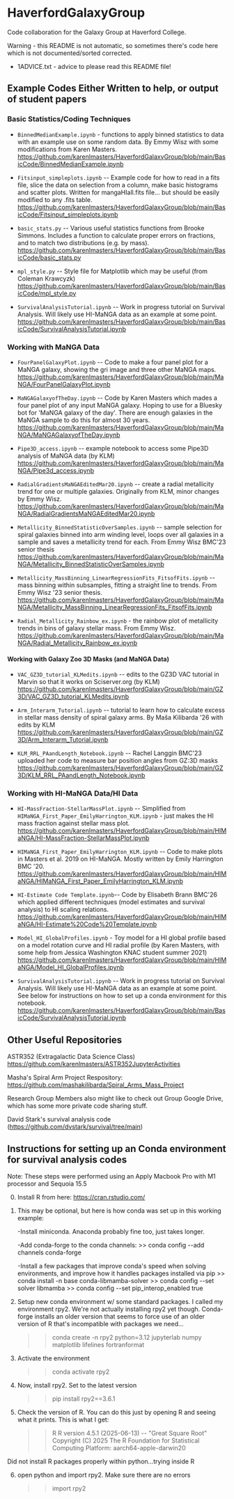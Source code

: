 # HaverfordGalaxyGroup
Code collaboration for the Galaxy Group at Haverford College. 

Warning - this README is not automatic, so sometimes there's code here which is not documented/sorted corrected. 

* 1ADVICE.txt - advice to please read this README file! 

## Example Codes Either Written to help, or output of student papers

### Basic Statistics/Coding Techniques
* `BinnedMedianExample.ipynb` - functions to apply binned statistics to data with an example use on some random data. By Emmy Wisz with some modifications from Karen Masters. https://github.com/karenlmasters/HaverfordGalaxyGroup/blob/main/BasicCode/BinnedMedianExample.ipynb

* `Fitsinput_simpleplots.ipynb` -- Example code for how to read in a fits file, slice the data on selection from a column, make basic histograms and scatter plots. Written for mangaHIall.fits file... but should be easily modified to any .fits table.  https://github.com/karenlmasters/HaverfordGalaxyGroup/blob/main/BasicCode/Fitsinput_simpleplots.ipynb

* `basic_stats.py` -- Various useful statistics functions from Brooke Simmons. Includes a function to calculate proper errors on fractions, and to match two distributions (e.g. by mass). https://github.com/karenlmasters/HaverfordGalaxyGroup/blob/main/BasicCode/basic_stats.py

* `mpl_style.py` -- Style file for Matplotlib which may be useful (from Coleman Krawcyzk) https://github.com/karenlmasters/HaverfordGalaxyGroup/blob/main/BasicCode/mpl_style.py

* `SurvivalAnalysisTutorial.ipynb` -- Work in progress tutorial on Survival Analysis. Will likely use HI-MaNGA data as an example at some point. https://github.com/karenlmasters/HaverfordGalaxyGroup/blob/main/BasicCode/SurvivalAnalysisTutorial.ipynb


### Working with MaNGA Data
* `FourPanelGalaxyPlot.ipynb` -- Code to make a four panel plot for a MaNGA galaxy, showing the gri image and three other MaNGA maps. 
https://github.com/karenlmasters/HaverfordGalaxyGroup/blob/main/MaNGA/FourPanelGalaxyPlot.ipynb

* `MaNGAGalaxyofTheDay.ipynb` -- Code by Karen Masters which mades a four panel plot of any input MaNGA galaxy. Hoping to use for a Bluesky bot for 'MaNGA galaxy of the day'. There are enough galaxies in the MaNGA sample to do this for almost 30 years. https://github.com/karenlmasters/HaverfordGalaxyGroup/blob/main/MaNGA/MaNGAGalaxyofTheDay.ipynb

* `Pipe3D_access.ipynb` -- example notebook to access some Pipe3D analysis of MaNGA data (by KLM) https://github.com/karenlmasters/HaverfordGalaxyGroup/blob/main/MaNGA/Pipe3d_access.ipynb

* `RadialGradientsMaNGAEditedMar20.ipynb` -- create a radial metallicity trend for one or multiple galaxies. Originally from KLM, minor changes by Emmy Wisz. https://github.com/karenlmasters/HaverfordGalaxyGroup/blob/main/MaNGA/RadialGradientsMaNGAEditedMar20.ipynb

* `Metallicity_BinnedStatisticOverSamples.ipynb` -- sample selection for spiral galaxies binned into arm winding level, loops over all galaxies in a sample and saves a metallicity trend for each. From Emmy Wisz BMC'23 senior thesis https://github.com/karenlmasters/HaverfordGalaxyGroup/blob/main/MaNGA/Metallicity_BinnedStatisticOverSamples.ipynb

* `Metallicity_MassBinning_LinearRegressionFits_FitsofFits.ipynb` -- mass binning within subsamples, fitting a straight line to trends. From Emmy Wisz '23 senior thesis. https://github.com/karenlmasters/HaverfordGalaxyGroup/blob/main/MaNGA/Metallicity_MassBinning_LinearRegressionFits_FitsofFits.ipynb

* `Radial_Metallicity_Rainbow_ex.ipynb` - the rainbow plot of metallicity trends in bins of galaxy stellar mass. From Emmy Wisz. https://github.com/karenlmasters/HaverfordGalaxyGroup/blob/main/MaNGA/Radial_Metallicity_Rainbow_ex.ipynb


#### Working with Galaxy Zoo 3D Masks (and MaNGA Data)
*  `VAC_GZ3D_tutorial_KLMedits.ipynb` -- edits to the GZ3D VAC tutorial in Marvin so that it works on Sciserver.org (by KLM) https://github.com/karenlmasters/HaverfordGalaxyGroup/blob/main/GZ3D/VAC_GZ3D_tutorial_KLMedits.ipynb

*  `Arm_Interarm_Tutorial.ipynb` -- tutorial to learn how to calculate excess in stellar mass density of spiral galaxy arms. By Maša Kilibarda '26 with edits by KLM https://github.com/karenlmasters/HaverfordGalaxyGroup/blob/main/GZ3D/Arm_Interarm_Tutorial.ipynb 

* `KLM_RRL_PAandLength_Notebook.ipynb` -- Rachel Langgin BMC'23 uploaded her code to measure bar position angles from GZ:3D masks  https://github.com/karenlmasters/HaverfordGalaxyGroup/blob/main/GZ3D/KLM_RRL_PAandLength_Notebook.ipynb


### Working with HI-MaNGA Data/HI Data
* `HI-MassFraction-StellarMassPlot.ipynb` -- Simplified from `HIMaNGA_First_Paper_EmilyHarrington_KLM.ipynb` - just makes the HI mass fraction against stellar mass plot. https://github.com/karenlmasters/HaverfordGalaxyGroup/blob/main/HIMaNGA/HI-MassFraction-StellarMassPlot.ipynb 

*  `HIMaNGA_First_Paper_EmilyHarrington_KLM.ipynb` -- Code to make plots in Masters et al. 2019 on HI-MaNGA. Mostly written by Emily Harrington BMC '20. https://github.com/karenlmasters/HaverfordGalaxyGroup/blob/main/HIMaNGA/HIMaNGA_First_Paper_EmilyHarrington_KLM.ipynb

* `HI-Estimate Code Template.ipynb`-- Code by Elisabeth Brann BMC'26 which applied different techniques (model estimates and survival analysis) to HI scaling relations. https://github.com/karenlmasters/HaverfordGalaxyGroup/blob/main/HIMaNGA/HI-Estimate%20Code%20Template.ipynb

* `Model_HI_GlobalProfiles.ipynb` - Toy model for a HI global profile based on a model rotation curve and HI radial profile (by Karen Masters, with some help from Jessica Washington KNAC student summer 2021) https://github.com/karenlmasters/HaverfordGalaxyGroup/blob/main/HIMaNGA/Model_HI_GlobalProfiles.ipynb

* `SurvivalAnalysisTutorial.ipynb` -- Work in progress tutorial on Survival Analysis. Will likely use HI-MaNGA data as an example at some point. See below for instructions on how to set up a conda environment for this notebook. https://github.com/karenlmasters/HaverfordGalaxyGroup/blob/main/BasicCode/SurvivalAnalysisTutorial.ipynb



## Other Useful Repositories

ASTR352 (Extragalactic Data Science Class) https://github.com/karenlmasters/ASTR352JupyterActivities

Masha's Spiral Arm Project Respository: https://github.com/mashakilibarda/Spiral_Arms_Mass_Project 

Research Group Members also might like to check out Group Google Drive, which has some more private code sharing stuff. 

David Stark's survival analysis code (https://github.com/dvstark/survival/tree/main)

## Instructions for setting up an Conda environment for survival analysis codes

Note: These steps were performed using an Apply Macbook Pro with M1 processor and Sequoia 15.5

0) Install R from here:
	https://cran.rstudio.com/

1) This may be optional, but here is how conda was set up in this working example:

	-Install miniconda. Anaconda probably fine too, just takes longer. 

	-Add conda-forge to the conda channels:
		>> conda config --add channels conda-forge

	-Install a few packages that improve conda's speed when solving environments, and improve how it handles packages installed via pip
		>> conda install -n base conda-libmamba-solver
		>> conda config --set solver libmamba
		>> conda config --set pip_interop_enabled true 

2) Setup new conda environment w/ some standard packages. I called my environment rpy2. We're not actually installing rpy2 yet though. Conda-forge installs an older version that seems to force use of an older version of R that's incompatible with packages we need…

	>> conda create -n rpy2 python=3.12 jupyterlab numpy matplotlib lifelines fortranformat

3) Activate the environment

	>> conda activate rpy2

4) Now, install rpy2. Set to the latest version

	>> pip install rpy2==3.6.1

5) Check the version of R. You can do this just by opening R and seeing what it prints. This is what I get:
	>> R
	R version 4.5.1 (2025-06-13) -- "Great Square Root"
	 Copyright (C) 2025 The R Foundation for Statistical Computing
	 Platform: aarch64-apple-darwin20


Did not install R packages properly within python…trying inside R

6) open python and import rpy2. Make sure there are no errors

	>> import rpy2
